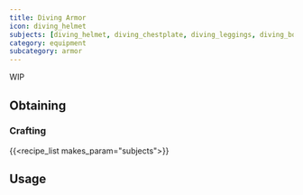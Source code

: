 ```yaml
---
title: Diving Armor
icon: diving_helmet
subjects: [diving_helmet, diving_chestplate, diving_leggings, diving_boots]
category: equipment
subcategory: armor
---
```


WIP

Obtaining
---------

### Crafting
{{<recipe_list makes_param="subjects">}}

Usage
-----
